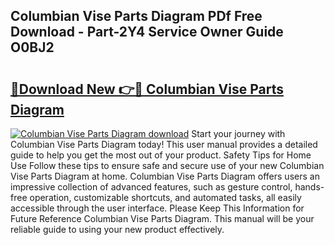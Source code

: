 ## Columbian Vise Parts Diagram PDf Free Download - Part-2Y4 Service Owner Guide O0BJ2

# <h2><a href="http://dfikazq.blite.top/?on=Columbian+Vise+Parts+Diagram">🔗Download New 👉🔴 Columbian Vise Parts Diagram</a></h2>

[![Columbian Vise Parts Diagram download](https://i.imgur.com/lujVjoI.png)](http://dfikazq.blite.top/?on=Columbian+Vise+Parts+Diagram)
Start your journey with Columbian Vise Parts Diagram today! This user manual provides a detailed guide to help you get the most out of your product. Safety Tips for Home Use Follow these tips to ensure safe and secure use of your new Columbian Vise Parts Diagram at home. Columbian Vise Parts Diagram offers users an impressive collection of advanced features, such as gesture control, hands-free operation, customizable shortcuts, and automated tasks, all easily accessible through the user interface. Please Keep This Information for Future Reference Columbian Vise Parts Diagram. This manual will be your reliable guide to using your new product effectively.
